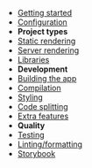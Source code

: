 - [Getting started](./docs/getting-started.md)
- [Configuration](./docs/configuration.md)
- **Project types**
- [Static rendering](./docs/static-rendering.md)
- [Server rendering](./docs/server-rendering.md)
- [Libraries](./docs/libraries.md)
- **Development**
- [Building the app](./docs/building-the-app.md)
- [Compilation](./docs/compilation.md)
- [Styling](./docs/styling.md)
- [Code splitting](./docs/code-splitting.md)
- [Extra features](./docs/extra-features.md)
- **Quality**
- [Testing](./docs/testing.md)
- [Linting/formatting](./docs/linting.md)
- [Storybook](./docs/storybook.md)
